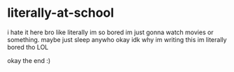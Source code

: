 # literally-at-school
i hate it here
bro like literally im so bored im just gonna watch movies or something.
maybe just sleep
anywho
okay idk why im writing this im literally bored tho LOL

okay the end :)
